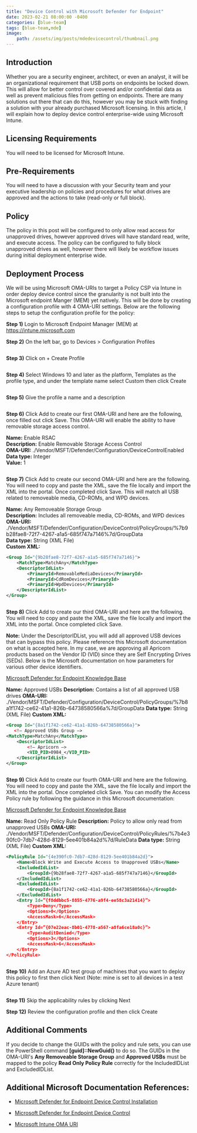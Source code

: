```yaml
---
title: "Device Control with Microsoft Defender for Endpoint"
date: 2023-02-21 08:00:00 -0400
categories: [blue-team]
tags: [blue-team,mde]
image:
    path: /assets/img/posts/mdedevicecontrol/thumbnail.png
--- 
```


<style>
  .body {
    display:block;
  }
</style>

## Introduction

Whether you are a security engineer, architect, or even an analyst, it will be an organizational requirement that USB ports on endpoints be locked down. This will allow for better control over covered and/or confidential data as well as prevent malicious files from getting on endpoints. There are many solutions out there that can do this, however you may be stuck with finding a solution with your already purchased Microsoft licensing. In this article, I will explain how to deploy device control enterprise-wide using Microsoft Intune.

## Licensing Requirements

You will need to be licensed for Microsoft Intune.

## Pre-Requirements

You will need to have a discussion with your Security team and your executive leadership on policies and procedures for what drives are approved and the actions to take (read-only or full block).

## Policy

The policy in this post will be configured to only allow read access for unapproved drives, however approved drives will have standard read, write, and execute access. The policy can be configured to fully block unapproved drives as well, however there will likely be workflow issues during initial deployment enterprise wide.

## Deployment Process

We will be using Microsoft OMA-URIs to target a Policy CSP via Intune in order deploy device control since the granularity is not built into the Microsoft endpoint Manger (MEM) yet natively. This will be done by creating a configuration profile with 4 OMA-URI settings. Below are the following steps to setup the configuration profile for the policy:

<b>Step 1)</b> Login to Microsoft Endpoint Manager (MEM) at https://intune.microsoft.com

<b>Step 2)</b> On the left bar, go to Devices > Configuration Profiles

<p class="body"><img class="body" src="./assets/img/posts/mdedevicecontrol/image01.png" alt=""></p>

<b>Step 3)</b> Click on + Create Profile

<p class="body"><img class="body" src="./assets/img/posts/mdedevicecontrol/image02.png" alt=""></p>

<b>Step 4)</b> Select Windows 10 and later as the platform, Templates as the profile type, and under the template name select Custom then click Create

<p class="body"><img class="body" src="./assets/img/posts/mdedevicecontrol/image03.png" alt=""></p>

<b>Step 5)</b> Give the profile a name and a description

<p class="body"><img class="body" src="./assets/img/posts/mdedevicecontrol/image04.png" alt=""></p>

<b>Step 6)</b> Click Add to create our first OMA-URI and here are the following, once filled out click Save. This OMA-URI will enable the ability to have removable storage access control.

<b>Name:</b> Enable RSAC<br>
<b>Description:</b> Enable Removable Storage Access Control<br>
<b>OMA-URI:</b> ./Vendor/MSFT/Defender/Configuration/DeviceControlEnabled<br>
<b>Data type:</b> Integer<br>
<b>Value:</b> 1<br>

<p class="body"><img class="body" src="./assets/img/posts/mdedevicecontrol/image05.png" alt=""></p>

<b>Step 7)</b> Click Add to create our second OMA-URI and here are the following. You will need to copy and paste the XML, save the file locally and import the XML into the portal. Once completed click Save. This will match all USB related to removeable media, CD-ROMs, and WPD devices.

<b>Name:</b> Any Removeable Storage Group <br>
<b>Description:</b> Includes all removeable media, CD-ROMs, and WPD devices<br>
<b>OMA-URI:</b> ./Vendor/MSFT/Defender/Configuration/DeviceControl/PolicyGroups/%7b9b28fae8-72f7-4267-a1a5-685f747a7146%7d/GroupData<br>
<b>Data type:</b> String (XML File)<br>
<b>Custom XML:</b>

```xml
<Group Id="{9b28fae8-72f7-4267-a1a5-685f747a7146}">
    <MatchType>MatchAny</MatchType>
    <DescriptorIdList>
        <PrimaryId>RemovableMediaDevices</PrimaryId>
        <PrimaryId>CdRomDevices</PrimaryId>
        <PrimaryId>WpdDevices</PrimaryId>
    </DescriptorIdList>
</Group>
```

<p class="body"><img class="body" src="./assets/img/posts/mdedevicecontrol/image06.png" alt=""></p>

<b>Step 8)</b> Click Add to create our third OMA-URI and here are the following. You will need to copy and paste the XML, save the file locally and import the XML into the portal. Once completed click Save.

<b>Note:</b> Under the DescriptorIDList, you will add all approved USB devices that can bypass this policy. Please reference this Microsoft documentation on what is accepted here. In my case, we are approving all Apricorn products based on the Vendor ID (VID) since they are Self Encrypting Drives (SEDs). Below is the Microsoft documentation on how parameters for various other device identifiers.

<a href="https://learn.microsoft.com/en-us/microsoft-365/security/defender-endpoint/device-control-removable-storage-access-control?view=o365-worldwide">Microsoft Defender for Endpoint Knowledge Base</a>

<b>Name:</b> Approved USBs
<b>Description:</b> Contains a list of all approved USB drives
<b>OMA-URI:</b> ./Vendor/MSFT/Defender/Configuration/DeviceControl/PolicyGroups/%7b8a1f1742-ce62-41a1-826b-64738580566a%7d/GroupData
<b>Data type:</b> String (XML File)
<b>Custom XML:</b>

```xml
<Group Id="{8a1f1742-ce62-41a1-826b-64738580566a}">
   <!– Approved USBs Group –>
<MatchType>MatchAny</MatchType>
    <DescriptorIdList>
        <!– Apricorn –>
        <VID_PID>0984_</VID_PID>
    </DescriptorIdList>
</Group>
```

<p class="body"><img class="body" src="./assets/img/posts/mdedevicecontrol/image07.png" alt=""></p>

<b>Step 9)</b> Click Add to create our fourth OMA-URI and here are the following. You will need to copy and paste the XML, save the file locally and import the XML into the portal. Once completed click Save. You can modify the Access Policy rule by following the guidance in this Microsoft documentation:

<a href="https://learn.microsoft.com/en-us/microsoft-365/security/defender-endpoint/device-control-removable-storage-access-control?view=o365-worldwide">Microsoft Defender for Endpoint Knowledge Base</a>

<b>Name:</b> Read Only Policy Rule
<b>Description:</b> Policy to allow only read from unapproved USBs
<b>OMA-URI:</b> ./Vendor/MSFT/Defender/Configuration/DeviceControl/PolicyRules/%7b4e390fc0-7db7-428d-8129-5ee401b84a2d%7d/RuleData
<b>Data type:</b> String (XML File)
<b>Custom XML:</b>

```xml
<PolicyRule Id="{4e390fc0-7db7-428d-8129-5ee401b84a2d}">
    <Name>Block Write and Execute Access to Unapproved USBs</Name>
    <IncludedIdList>
        <GroupId>{9b28fae8-72f7-4267-a1a5-685f747a7146}</GroupId>
    </IncludedIdList>
    <ExcludedIdList>
        <GroupId>{8a1f1742-ce62-41a1-826b-64738580566a}</GroupId>
    </ExcludedIdList>
    <Entry Id=”{f8ddbbc5-8855-4776-a9f4-ee58c3a21414}”>
        <Type>Deny</Type>
        <Options>0</Options>
        <AccessMask>6</AccessMask>
    </Entry>
    <Entry Id=”{07e22eac-8b01-4778-a567-a8fa6ce18a0c}”>
        <Type>AuditDenied</Type>
        <Options>3</Options>
        <AccessMask>6</AccessMask>
    </Entry>
</PolicyRule>
```

<p class="body"><img class="body" src="./assets/img/posts/mdedevicecontrol/image08.png" alt=""></p>

<b>Step 10)</b> Add an Azure AD test group of machines that you want to deploy this policy to first then click Next (Note: mine is set to all devices in a test Azure tenant)

<p class="body"><img class="body" src="./assets/img/posts/mdedevicecontrol/image09.png" alt=""></p>

<b>Step 11)</b> Skip the applicability rules by clicking Next

<b>Step 12)</b> Review the configuration profile and then click Create

## Additional Comments

If you decide to change the GUIDs with the policy and rule sets, you can use the PowerShell command **[guid]::NewGuid()** to do so. The GUIDs in the OMA-URI's **Any Removeable Storage Group** and **Approved USBs** must be mapped to the policy **Read Only Policy Rule** correctly for the IncludedIDList and ExcludedIDList.

## Additional Microsoft Documentation References:

* <a href="https://learn.microsoft.com/en-us/microsoft-365/security/defender-endpoint/mde-device-control-device-installation?view=o365-worldwide">Microsoft Defender for Endpoint Device Control Installation</a>

* <a href="https://learn.microsoft.com/en-us/microsoft-365/security/defender-endpoint/device-control-removable-storage-access-control?view=o365-worldwide">Microsoft Defender for Endpoint Device Control</a>

* <a href="https://learn.microsoft.com/en-us/microsoft-365/security/defender-endpoint/deploy-manage-removable-storage-intune?view=o365-worldwide#deploy-removable-storage-access-control-by-using-intune-oma-uri">Microsoft Intune OMA URI</a>